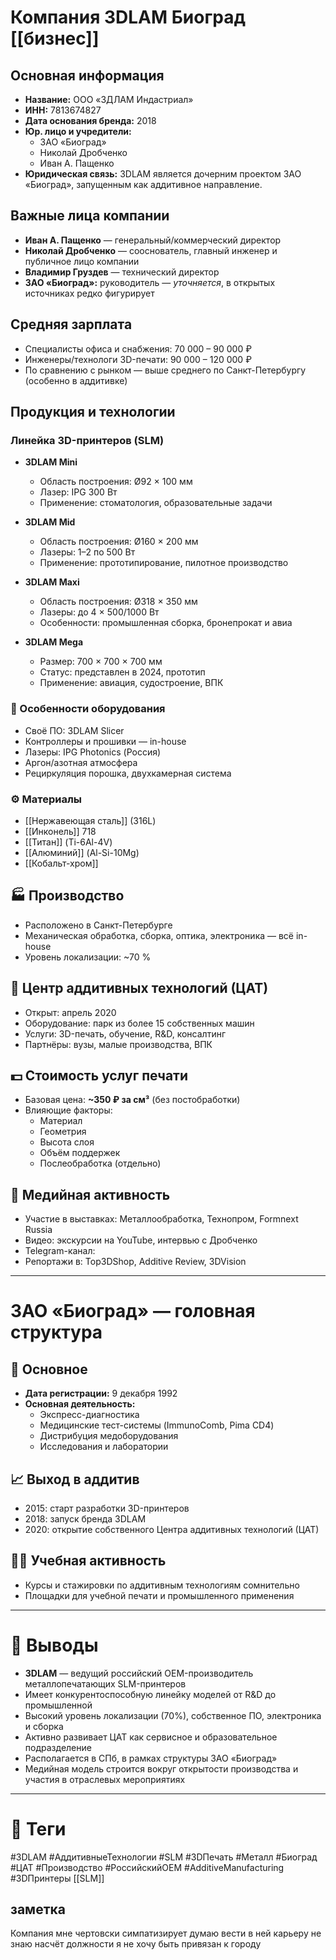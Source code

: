 #  Компания 3DLAM Биоград [[бизнес]]

## Основная информация

- **Название:** ООО «3ДЛАМ Индастриал»  
- **ИНН:** 7813674827  
- **Дата основания бренда:** 2018  
- **Юр. лицо и учредители:**  
  - ЗАО «Биоград»  
  - Николай Дробченко  
  - Иван А. Пащенко  
- **Юридическая связь:** 3DLAM является дочерним проектом ЗАО «Биоград», запущенным как аддитивное направление.

## Важные лица компании

- **Иван А. Пащенко** — генеральный/коммерческий директор  
- **Николай Дробченко** — сооснователь, главный инженер и публичное лицо компании  
- **Владимир Груздев** — технический директор  
- **ЗАО «Биоград»:** руководитель — *уточняется*, в открытых источниках редко фигурирует

## Средняя зарплата

- Специалисты офиса и снабжения: 70 000 – 90 000 ₽  
- Инженеры/технологи 3D-печати: 90 000 – 120 000 ₽  
- По сравнению с рынком — выше среднего по Санкт-Петербургу (особенно в аддитивке)

## Продукция и технологии

###  Линейка 3D-принтеров (SLM)

- **3DLAM Mini**  
  - Область построения: Ø92 × 100 мм  
  - Лазер: IPG 300 Вт  
  - Применение: стоматология, образовательные задачи

- **3DLAM Mid**  
  - Область построения: Ø160 × 200 мм  
  - Лазеры: 1–2 по 500 Вт  
  - Применение: прототипирование, пилотное производство

- **3DLAM Maxi**  
  - Область построения: Ø318 × 350 мм  
  - Лазеры: до 4 × 500/1000 Вт  
  - Особенности: промышленная сборка, бронепрокат и авиа

- **3DLAM Mega**  
  - Размер: 700 × 700 × 700 мм  
  - Статус: представлен в 2024, прототип  
  - Применение: авиация, судостроение, ВПК

### 🧠 Особенности оборудования

- Своё ПО: 3DLAM Slicer  
- Контроллеры и прошивки — in-house  
- Лазеры: IPG Photonics (Россия)  
- Аргон/азотная атмосфера  
- Рециркуляция порошка, двухкамерная система

### ⚙️ Материалы

- [[Нержавеющая сталь]] (316L)  
- [[Инконель]] 718  
- [[Титан]] (Ti-6Al-4V)  
- [[Алюминий]] (Al-Si-10Mg)  
- [[Кобальт-хром]]

## 🏭 Производство

- Расположено в Санкт-Петербурге  
- Механическая обработка, сборка, оптика, электроника — всё in-house  
- Уровень локализации: ~70 %

## 💼 Центр аддитивных технологий (ЦАТ)

- Открыт: апрель 2020  
- Оборудование: парк из более 15 собственных машин  
- Услуги: 3D-печать, обучение, R&D, консалтинг  
- Партнёры: вузы, малые производства, ВПК

## 💵 Стоимость услуг печати

- Базовая цена: **~350 ₽ за см³** (без постобработки)  
- Влияющие факторы:
  - Материал  
  - Геометрия  
  - Высота слоя  
  - Объём поддержек  
  - Послеобработка (отдельно)

## 📣 Медийная активность

- Участие в выставках: Металлообработка, Технопром, Formnext Russia  
- Видео: экскурсии на YouTube, интервью с Дробченко  
- Telegram-канал: 
- Репортажи в: Top3DShop, Additive Review, 3DVision

---

#  ЗАО «Биоград» — головная структура

## 📍 Основное

- **Дата регистрации:** 9 декабря 1992  
- **Основная деятельность:**  
  - Экспресс-диагностика  
  - Медицинские тест-системы (ImmunoComb, Pima CD4)  
  - Дистрибуция медоборудования  
  - Исследования и лаборатории

## 📈 Выход в аддитив

- 2015: старт разработки 3D-принтеров  
- 2018: запуск бренда 3DLAM  
- 2020: открытие собственного Центра аддитивных технологий (ЦАТ)

## 🧑‍🏫 Учебная активность

- Курсы и стажировки по аддитивным технологиям  сомнительно 
- Площадки для учебной печати и промышленного применения

---

# 🧠 Выводы

- **3DLAM** — ведущий российский OEM-производитель металлопечатающих SLM-принтеров
- Имеет конкурентоспособную линейку моделей от R&D до промышленной
- Высокий уровень локализации (70%), собственное ПО, электроника и сборка
- Активно развивает ЦАТ как сервисное и образовательное подразделение
- Располагается в СПб, в рамках структуры ЗАО «Биоград»
- Медийная модель строится вокруг открытости производства и участия в отраслевых мероприятиях

---

# 🔗 Теги

#3DLAM #АддитивныеТехнологии #SLM #3DПечать #Металл #Биоград #ЦАТ #Производство #РоссийскийOEM #AdditiveManufacturing #3DПринтеры
[[SLM]] 
## заметка  
Компания мне чертовски симпатизирует думаю вести в ней карьеру не знаю насчёт должности я не хочу быть привязан к городу 